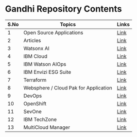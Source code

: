 # Gandhi Repository Contents 

<table>
    <thead>
        <th>S.No</th>
        <th>Topics</th>
        <th>Links</th>
    </thead>
    <tr>
        <td>1</td>
        <td>Open Source Applications </td>
        <td><a href="./doc/01-apps.md">Link</a></td>
   </tr>   
    <tr>
        <td>2</td>
        <td>Articles</td>
        <td><a href="./doc/02-articles.md">Link</a></td>
   </tr>
   </tr>    
       <tr>
        <td>3</td>
        <td>Watsonx AI</td>
        <td><a href="./doc/03-watsonx.md">Link</a></td>
   </tr>     
    <tr>
        <td>4</td>
        <td>IBM Cloud</td>
        <td><a href="./doc/04-ibm-cloud.md">Link</a></td>
   </tr>      
    <tr>
        <td>5</td>
        <td>IBM Watson AIOps</td>
        <td><a href="./doc/05-waiops.md">Link</a></td>
   </tr>   
    <tr>
        <td>6</td>
        <td>IBM Envizi ESG Suite</td>
        <td><a href="./doc/06-envizi.md">Link</a></td>
   </tr>       
    <tr>
        <td>7</td>
        <td>Terraform</td>
        <td><a href="./doc/07-terraform.md">Link</a></td>
   </tr>   
      </tr>    
       <tr>
        <td>8</td>
        <td>Websphere / Cloud Pak for Application </td>
        <td><a href="./doc/08-cloud-pak-for-apps.md">Link</a></td>
   </tr>   
    <tr>
        <td>9</td>
        <td>DevOps</td>
        <td><a href="./doc/09-devops.md">Link</a></td>
   </tr>   
    <tr>
        <td>10</td>
        <td>OpenShift</td>
        <td><a href="./doc/10-openshift.md">Link</a></td>
   </tr>   
   </tr>
       <tr>
        <td>11</td>
        <td>SevOne</td>
        <td><a href="./doc/11-sevone.md">Link</a></td>
   </tr>
       <tr>
        <td>12</td>
        <td>IBM TechZone</td>
        <td><a href="./doc/12-ibm-techzone.md">Link</a></td>
   </tr>
       <tr>
        <td>13</td>
        <td>MultiCloud Manager</td>
        <td><a href="./doc/13-mcm.md">Link</a></td>
   </tr>
</table>